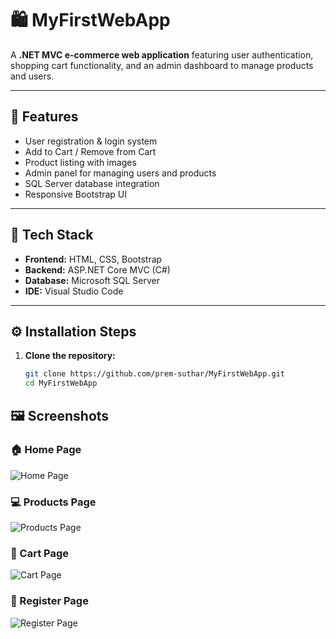 # 🛍️ MyFirstWebApp

A **.NET MVC e-commerce web application** featuring user authentication, shopping cart functionality, and an admin dashboard to manage products and users.

---

## 🚀 Features

- User registration & login system  
- Add to Cart / Remove from Cart  
- Product listing with images  
- Admin panel for managing users and products  
- SQL Server database integration  
- Responsive Bootstrap UI  

---

## 🧩 Tech Stack

- **Frontend:** HTML, CSS, Bootstrap  
- **Backend:** ASP.NET Core MVC (C#)  
- **Database:** Microsoft SQL Server  
- **IDE:** Visual Studio Code  

---

## ⚙️ Installation Steps

1. **Clone the repository:**
   ```bash
   git clone https://github.com/prem-suthar/MyFirstWebApp.git
   cd MyFirstWebApp
## 🖼️ Screenshots

### 🏠 Home Page
![Home Page](./screenshots/home.png)

### 💻 Products Page
![Products Page](./screenshots/product.png)

### 🛒 Cart Page
![Cart Page](./screenshots/cart.png)

### 🔐 Register Page
![Register Page](./screenshots/register.png)
